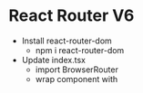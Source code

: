 # React Router V6

* Install react-router-dom
  * npm i react-router-dom
* Update index.tsx
  * import BrowserRouter
  * wrap <App> component with <BrowserRouter>